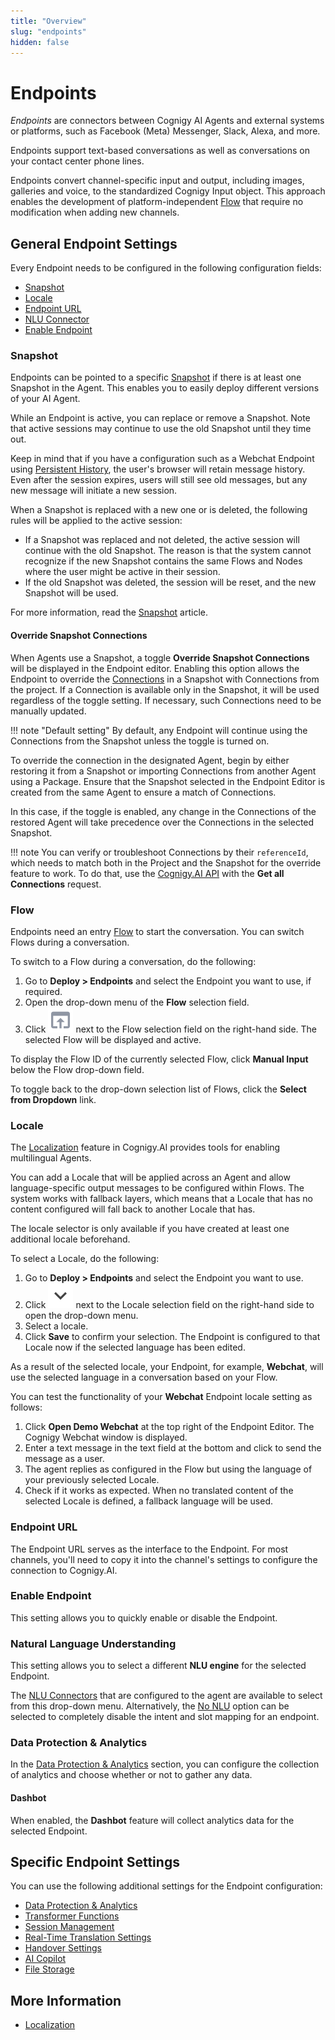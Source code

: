 ```yaml
---
title: "Overview" 
slug: "endpoints" 
hidden: false 
---
```


# Endpoints

*Endpoints* are connectors between Cognigy AI Agents and external systems or platforms, such as Facebook (Meta) Messenger, Slack, Alexa, and more.

Endpoints support text-based conversations as well as conversations on your contact center phone lines.

Endpoints convert channel-specific input and output, including images,
galleries and voice, to the standardized Cognigy Input object. This approach enables the development of platform-independent [Flow](../../build/flows/overview.md) that require no modification when adding new channels.

## General Endpoint Settings

Every Endpoint needs to be configured in the following configuration fields:

- [Snapshot](#snapshot)
- [Locale](#locale)
- [Endpoint URL](#endpoint-url)
- [NLU Connector](#natural-language-understanding)
- [Enable Endpoint](#enable-endpoint)

### Snapshot

Endpoints can be pointed to a specific [Snapshot](../snapshots.md)
if there is at least one Snapshot in the Agent.
This enables you to easily deploy different versions of your AI Agent.

While an Endpoint is active, you can replace or remove a Snapshot. Note that active sessions may continue to use the old Snapshot until they time out.

Keep in mind that if you have a configuration such as a Webchat Endpoint using [Persistent History](https://github.com/Cognigy/WebchatWidget/blob/master/docs/persistent-history.md),
the user's browser will retain message history. Even after the session expires, users will still see old messages, but any new message will initiate a new session.

When a Snapshot is replaced with a new one or is deleted, the following rules will be applied to the active session:

- If a Snapshot was replaced and not deleted, the active session will continue with the old Snapshot. The reason is that the system cannot recognize if the new Snapshot contains the same Flows and Nodes where the user might be active in their session.
- If the old Snapshot was deleted, the session will be reset, and the new Snapshot will be used.

For more information, read the [Snapshot](../snapshots.md) article.

#### Override Snapshot Connections

When Agents use a Snapshot, a toggle **Override Snapshot Connections** will be displayed in the Endpoint editor.
Enabling this option allows the Endpoint to override the [Connections](../../build/connections.md) in a Snapshot with Connections from the project. If a Connection is available only in the Snapshot, it will be used regardless of the toggle setting. If necessary, such Connections need to be manually updated.

!!! note "Default setting"
    By default, any Endpoint will continue using the Connections from the Snapshot unless the toggle is turned on.

To override the connection in the designated Agent, begin by either restoring it from a Snapshot or importing Connections from another Agent using a Package. Ensure that the Snapshot selected in the Endpoint Editor is created from the same Agent to ensure a match of Connections.

In this case, if the toggle is enabled, any change in the Connections of the restored Agent will take precedence over the Connections in the selected Snapshot.

!!! note
    You can verify or troubleshoot Connections by their `referenceId`, which needs to match both in the Project and the Snapshot for the override feature to work. To do that, use the [Cognigy.AI API](../../developers/api-and-cli.md) with the **Get all Connections** request.

### Flow

Endpoints need an entry [Flow](../../build/flows/overview.md) to start the conversation. You can switch Flows during a conversation.

To switch to a Flow during a conversation, do the following:

1. Go to **Deploy > Endpoints** and select the Endpoint you want to use, if required.
2. Open the drop-down menu of the **Flow** selection field.
3. Click ![jump to Flow](../../../_assets/icons/jump-to-flow.svg) next to the Flow selection field on the right-hand side. The selected Flow will be displayed and active.

To display the Flow ID of the currently selected Flow, click **Manual Input** below the Flow drop-down field.

To toggle back to the drop-down selection list of Flows, click the **Select from Dropdown** link.

### Locale

The [Localization](../../build/translation-and-localization/localization.md) feature in Cognigy.AI provides tools for enabling multilingual Agents. 

You can add a Locale that will be applied across an Agent and allow language-specific output messages to be configured within Flows. The system works with fallback layers, which means that a Locale that has no content configured will fall back to another Locale that has.

The locale selector is only available if you have created at least one additional locale beforehand.

To select a Locale, do the following:

1. Go to **Deploy > Endpoints** and select the Endpoint you want to use.
2. Click ![expand](../../../_assets/icons/expand.svg) next to the Locale selection field on the right-hand side to open the drop-down menu.
3. Select a locale.
4. Click **Save** to confirm your selection. The Endpoint is configured to that Locale now if the selected language has been edited.

As a result of the selected locale, your Endpoint, for example, **Webchat**, will use the selected language in a conversation based on your Flow.

You can test the functionality of your **Webchat** Endpoint locale setting as follows:

1. Click **Open Demo Webchat** at the top right of the Endpoint Editor. The Cognigy Webchat window is displayed.
2. Enter a text message in the text field at the bottom and click to send the message as a user.
3. The agent replies as configured in the Flow but using the language of your previously selected Locale.
4. Check if it works as expected. When no translated content of the selected Locale is defined, a fallback language will be used.

### Endpoint URL

The Endpoint URL serves as the interface to the Endpoint. For most channels, you'll need to copy it into the channel's settings to configure the connection to Cognigy.AI.

### Enable Endpoint

This setting allows you to quickly enable or disable the Endpoint.

### Natural Language Understanding

This setting allows you to select a different **NLU engine** for the selected Endpoint.

The [NLU Connectors](../../empower/nlu/external/nlu-connector-reference/all-nlu-connectors.md) that are configured to the agent are available to select from this drop-down menu. Alternatively, the [No NLU](../../empower/nlu/external/nlu-connector-reference/no-nlu.md) option can be selected to completely disable the intent and slot mapping for an endpoint.

### Data Protection & Analytics

In the [Data Protection & Analytics](data-protection-and-analytics.md) section, you can configure the collection of analytics and choose whether or not to gather any data.

#### Dashbot

When enabled, the **Dashbot** feature will collect analytics data for the selected Endpoint.

## Specific Endpoint Settings

You can use the following additional settings for the Endpoint configuration:

- [Data Protection & Analytics](data-protection-and-analytics.md)
- [Transformer Functions](transformers/transformers.md) 
- [Session Management](session-management.md)
- [Real-Time Translation Settings](real-time-translation-settings.md)  
- [Handover Settings](handover-settings.md)
- [AI Copilot](../../../ai-copilot/overview.md)
- [File Storage](file-storage.md)

## More Information

- [Localization](../../build/translation-and-localization/localization.md)
